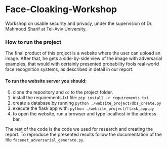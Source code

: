 # Face-Cloaking-Workshop

Workshop on usable security and privacy, under the supervision of Dr. Mahmood Sharif at Tel-Aviv University.

### How to run the project

The final product of this project is a website where the user can upload an image. After that, he gets a side-by-side view of the
image with adversarial examples, that would with certainly presented probability fools real-world face recognition systems,
as described in detail in our report.

#### To run the website server you should:

0. clone the repository and ```cd``` to the project folder.
1. install the requirements.txt file: ```pip install -r requirements.txt```
2. create a database by running ```python ./website_project/dbs_create.py```
3. execute the flask app with: ```python ./website_project/flask_app.py```
4. to open the website, run a browser and type localhost in the address bar. 

The rest of the code is the code we used for research and creating the report. To reproduce the presented
results follow the documentation of the file ```facenet_adversarial_generate.py```.
